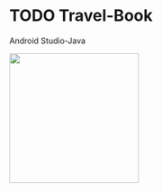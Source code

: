 # TODO Travel-Book
 Android Studio-Java
 
 
 <img src="https://user-images.githubusercontent.com/11635700/77010799-93377300-697b-11ea-8ba8-abaab111e838.png" width="230">

